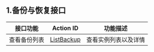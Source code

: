 ## 1.备份与恢复接口
| 接口功能 | Action ID | 功能描述 | 
|---------|---------|---------|
| 查看备份列表| [ListBackup](/doc/api/449/6422) | 查看实例列表以及详情 |
